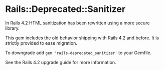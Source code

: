 # Rails::Deprecated::Sanitizer

In Rails 4.2 HTML sanitization has been rewritten using a more secure library.

This gem includes the old behavior shipping with Rails 4.2 and before. It is
strictly provided to ease migration.

To downgrade add `gem 'rails-deprecated_sanitizer'` to your Gemfile.

See the Rails 4.2 upgrade guide for more information.

